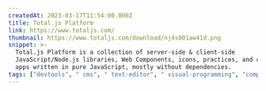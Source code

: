 ```yaml
---
createdAt: 2023-03-17T11:54:00.000Z
title: Total.js Platform
link: https://www.totaljs.com/
thumbnail: https://www.totaljs.com/download/nj4s001aw41d.png
snippet: >-
  Total.js Platform is a collection of server-side & client-side
  JavaScript/Node.js libraries, Web Components, icons, practices, and complete
  apps written in pure JavaScript, mostly without dependencies.
tags: ["devtools", " cms", " text-editor", " visual-programming", "components"]
---
```

